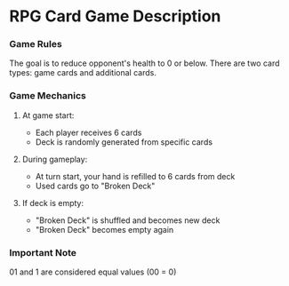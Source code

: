 # RPG Card Game Description

### Game Rules
The goal is to reduce opponent's health to 0 or below. There are two card types: game cards and additional cards.

### Game Mechanics
1. At game start:
   - Each player receives 6 cards
   - Deck is randomly generated from specific cards

2. During gameplay:
   - At turn start, your hand is refilled to 6 cards from deck
   - Used cards go to "Broken Deck"

3. If deck is empty:
   - "Broken Deck" is shuffled and becomes new deck
   - "Broken Deck" becomes empty again

### Important Note
01 and 1 are considered equal values (00 = 0)
